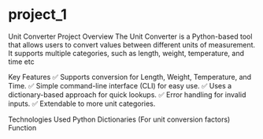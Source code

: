 # project_1
Unit Converter
Project Overview
The Unit Converter is a Python-based tool that allows users to convert values between different units of measurement. It supports multiple categories, such as length, weight, temperature, and time etc

Key Features
✅ Supports conversion for Length, Weight, Temperature, and Time.
✅ Simple command-line interface (CLI) for easy use.
✅ Uses a dictionary-based approach for quick lookups.
✅ Error handling for invalid inputs.
✅ Extendable to more unit categories.

Technologies Used
Python 
Dictionaries (For unit conversion factors)
Function
